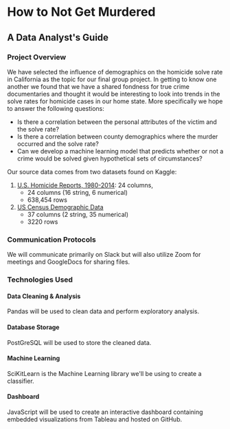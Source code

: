 # How to Not Get Murdered
## A Data Analyst's Guide

### Project Overview

We have selected the influence of demographics on the homicide solve rate in California as the topic for our final group project. In getting to know one another we found that we have a shared fondness for true crime documentaries and thought it would be interesting to look into trends in the solve rates for homicide cases in our home state. More specifically we hope to answer the following questions:

- Is there a correlation between the personal attributes of the victim and the solve rate? 
- Is there a correlation between county demographics where the murder occurred and the solve rate?
- Can we develop a machine learning model that predicts whether or not a crime would be solved given hypothetical sets of circumstances?

Our source data comes from two datasets found on Kaggle:
1. [U.S. Homicide Reports, 1980-2014](https://www.kaggle.com/jyzaguirre/us-homicide-reports): 24 columns, 
	- 24 columns (16 string, 6 numerical)
	- 638,454 rows
2. [US Census Demographic Data](https://www.kaggle.com/muonneutrino/us-census-demographic-data/data?select=acs2015_county_data.csv)
	- 37 columns (2 string, 35 numerical)
	- 3220 rows

### Communication Protocols

We will communicate primarily on Slack but will also utilize Zoom for meetings and GoogleDocs for sharing files. 

### Technologies Used

#### Data Cleaning & Analysis

Pandas will be used to clean data and perform exploratory analysis.

#### Database Storage

PostGreSQL will be used to store the cleaned data.

#### Machine Learning

SciKitLearn is the Machine Learning library we'll be using to create a classifier. 

#### Dashboard

JavaScript will be used to create an interactive dashboard containing embedded visualizations from Tableau and hosted on GitHub.